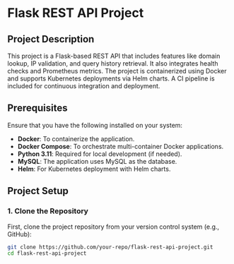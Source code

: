 # Flask REST API Project

## Project Description

This project is a Flask-based REST API that includes features like domain lookup, IP validation, and query history retrieval. It also integrates health checks and Prometheus metrics. The project is containerized using Docker and supports Kubernetes deployments via Helm charts. A CI pipeline is included for continuous integration and deployment.

## Prerequisites

Ensure that you have the following installed on your system:

- **Docker**: To containerize the application.
- **Docker Compose**: To orchestrate multi-container Docker applications.
- **Python 3.11**: Required for local development (if needed).
- **MySQL**: The application uses MySQL as the database.
- **Helm**: For Kubernetes deployment with Helm charts.

## Project Setup

### 1. Clone the Repository

First, clone the project repository from your version control system (e.g., GitHub):

```bash
git clone https://github.com/your-repo/flask-rest-api-project.git
cd flask-rest-api-project
